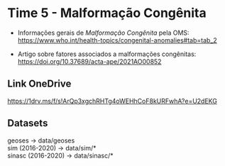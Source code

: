 # Time 5 - Malformação Congênita


* Informações gerais de *Malformação Congênita* pela OMS:  
https://www.who.int/health-topics/congenital-anomalies#tab=tab_2

* Artigo sobre fatores associados a malformações congênitas:  
https://doi.org/10.37689/acta-ape/2021AO00852

## Link OneDrive
https://1drv.ms/f/s!ArQp3xgchRHTg4oWEHhCoF8kURFwhA?e=U2dEKG

## Datasets
geoses             -> data/geoses  
sim (2016-2020)    -> data/sim/*  
sinasc (2016-2020) -> data/sinasc/*
